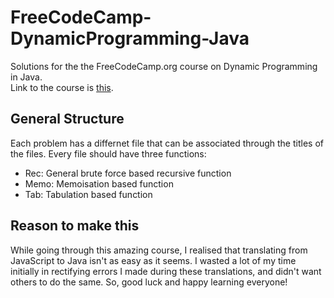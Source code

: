 # FreeCodeCamp-DynamicProgramming-Java
Solutions for the the FreeCodeCamp.org course on Dynamic Programming in Java.<br/>
Link to the course is [this](https://youtu.be/oBt53YbR9Kk).

## General Structure
Each problem has a differnet file that can be associated through the titles of the files. Every file should have three functions:
* Rec: General brute force based recursive function
* Memo: Memoisation based function
* Tab: Tabulation based function


## Reason to make this
While going through this amazing course, I realised that translating from JavaScript to Java isn't as easy as it seems. I wasted a lot of my time initially in rectifying errors I made during these translations, and didn't want others to do the same. So, good luck and happy learning everyone!
